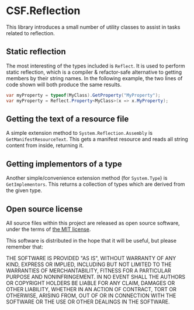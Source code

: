 # CSF.Reflection
This library introduces a small number of utility classes to assist in tasks
related to reflection.

## Static reflection
The most interesting of the types included is `Reflect`.  It is used to perform
static reflection, which is a compiler & refactor-safe alternative to getting
members by their string names.  In the following example, the two lines of code
shown will both produce the same results.

```csharp
var myProperty = typeof(MyClass).GetProperty("MyProperty");
var myProperty = Reflect.Property<MyClass>(x => x.MyProperty);
```

## Getting the text of a resource file
A simple extension method to `System.Reflection.Assembly` is
`GetManifestResourceText`.  This gets a manifest resource and reads all string
content from inside, returning it.

## Getting implementors of a type
Another simple/convenience extension method (for `System.Type`) is
`GetImplementors`.  This returns a collection of types which are derived from
the given type.

## Open source license
All source files within this project are released as open source software,
under the terms of [the MIT license].

[the MIT license]: http://opensource.org/licenses/MIT

This software is distributed in the hope that it will be useful, but please
remember that:

THE SOFTWARE IS PROVIDED "AS IS", WITHOUT WARRANTY OF ANY KIND, EXPRESS OR
IMPLIED, INCLUDING BUT NOT LIMITED TO THE WARRANTIES OF MERCHANTABILITY,
FITNESS FOR A PARTICULAR PURPOSE AND NONINFRINGEMENT. IN NO EVENT SHALL THE
AUTHORS OR COPYRIGHT HOLDERS BE LIABLE FOR ANY CLAIM, DAMAGES OR OTHER
LIABILITY, WHETHER IN AN ACTION OF CONTRACT, TORT OR OTHERWISE, ARISING FROM,
OUT OF OR IN CONNECTION WITH THE SOFTWARE OR THE USE OR OTHER DEALINGS IN
THE SOFTWARE.